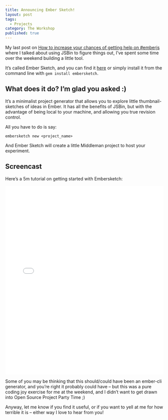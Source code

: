 ```yaml
---
title: Announcing Ember Sketch!
layout: post
tags:
  - Projects
category: The Workshop
published: true
---
```


My last post on [How to increase your chances of getting help on #emberjs][1] where I talked about using JSBin to figure things out, I&#8217;ve spent some time over the weekend building a little tool.

<!--more-->

It&#8217;s called Ember Sketch, and you can find it [here][2] or simply install it from the command line with `gem install embersketch`.

## What does it do? I&#8217;m glad you asked :)

It&#8217;s a minimalist project generator that allows you to explore little thumbnail-sketches of ideas in Ember. It has all the benefits of JSBin, but with the advantage of being local to your machine, and allowing you true revision control.

All you have to do is say:

`embersketch new <project_name>`

And Ember Sketch will create a little Middleman project to host your experiment.

## Screencast

Here&#8217;s a 5m tutorial on getting started with Embersketch:

<iframe style='height: 600px; width:100%;' src="//www.youtube.com/embed/pHdcXM0R3AA" frameborder="0" allowfullscreen></iframe>

Some of you may be thinking that this should/could have been an ember-cli generator, and you&#8217;re right it probably could have – but this was a pure coding joy exercise for me at the weekend, and I didn&#8217;t want to get drawn into Open Source Project Party Time ;)

Anyway, let me know if you find it useful, or if you want to yell at me for how terrible it is &#8211; either way I love to hear from you!

[1]: http://ember.zone/how-to-increase-your-chances-of-getting-help-on-emberjs/
[2]: https://github.com/emberzone/ember_sketch
